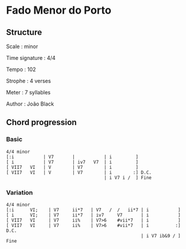 # Fado Menor do Porto

## Structure

Scale
:   minor

Time signature
:   4/4

Tempo
:   102

Strophe
:   4 verses

Meter
:   7 syllables

Author
:   João Black

## Chord progression

### Basic

```
4/4 minor
[:i           | V7       |           | i         ]
[ i           | V7       | iv7   V7  | i         ]
[ VII7   VI   | V        | V7        | i         ]
[ VII7   VI   | V        | V7        | i        :] D.C.
                                     | i V7 i /  ] Fine
```

### Variation

```
4/4 minor
[:i      VI;    | V7     ii*7   | V7   /  /   ii*7 | i           ]
[ i      VI;    | V7     ii*7   | iv7     V7       | i           ]
[ VII7   VI     | V7     ii%    | V7>6    #vii*7   | i           ]
[ VII7   VI     | V7     ii%    | V7>6    #vii*7   | i          :] D.C.
                                                   | i V7 ib&9 / ] Fine
```

<!--
vim:syntax=markdown:sw=4:ts=4:et
-->

